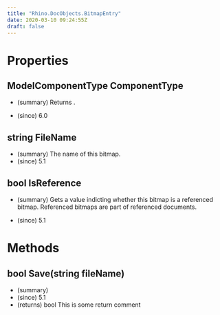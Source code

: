```yaml
---
title: "Rhino.DocObjects.BitmapEntry"
date: 2020-03-10 09:24:55Z
draft: false
---
```


# Properties
## ModelComponentType ComponentType
- (summary) 
     Returns .
     
- (since) 6.0
## string FileName
- (summary) The name of this bitmap.
- (since) 5.1
## bool IsReference
- (summary) 
     Gets a value indicting whether this bitmap is a referenced bitmap. 
     Referenced bitmaps are part of referenced documents.
     
- (since) 5.1
# Methods
## bool Save(string fileName)
- (summary) 
- (since) 5.1
- (returns) bool This is some return comment
